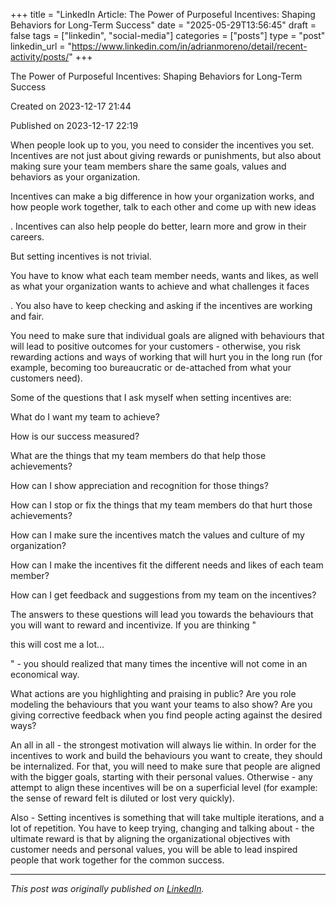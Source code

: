 +++
title = "LinkedIn Article: The Power of Purposeful Incentives: Shaping Behaviors for Long-Term Success"
date = "2025-05-29T13:56:45"
draft = false
tags = ["linkedin", "social-media"]
categories = ["posts"]
type = "post"
linkedin_url = "https://www.linkedin.com/in/adrianmoreno/detail/recent-activity/posts/"
+++

The Power of Purposeful Incentives: Shaping Behaviors for Long-Term Success

Created on 2023-12-17 21:44

Published on 2023-12-17 22:19

When people look up to you, you need to consider the incentives you set. Incentives are not just about giving rewards or punishments, but also about making sure your team members share the same goals, values and behaviors as your organization.

Incentives can make a big difference in how your organization works, and how people work together, talk to each other and come up with new ideas

. Incentives can also help people do better, learn more and grow in their careers.

But setting incentives is not trivial. 

You have to know what each team member needs, wants and likes, as well as what your organization wants to achieve and what challenges it faces

. You also have to keep checking and asking if the incentives are working and fair.

You need to make sure that individual goals are aligned with behaviours that will lead to positive outcomes for your customers - otherwise, you risk rewarding actions and ways of working that will hurt you in the long run (for example, becoming too bureaucratic or de-attached from what your customers need).

Some of the questions that I ask myself when setting incentives are:

What do I want my team to achieve?

How is our success measured?

What are the things that my team members do that help those achievements?

How can I show appreciation and recognition for those things?

How can I stop or fix the things that my team members do that hurt those achievements?

How can I make sure the incentives match the values and culture of my organization?

How can I make the incentives fit the different needs and likes of each team member?

How can I get feedback and suggestions from my team on the incentives?

The answers to these questions will lead you towards the behaviours that you will want to reward and incentivize. If you are thinking "

this will cost me a lot...

" - you should realized that many times the incentive will not come in an economical way.

What actions are you highlighting and praising in public? Are you role modeling the behaviours that you want your teams to also show? Are you giving corrective feedback when you find people acting against the desired ways?

An all in all - the strongest motivation will always lie within. In order for the incentives to work and build the behaviours you want to create, they should be internalized. For that, you will need to make sure that people are aligned with the bigger goals, starting with their personal values. Otherwise - any attempt to align these incentives will be on a superficial level (for example: the sense of reward felt is diluted or lost very quickly).

Also - Setting incentives is something that will take multiple iterations, and a lot of repetition. You have to keep trying, changing and talking about - the ultimate reward is that by aligning the organizational objectives with customer needs and personal values, you will be able to lead inspired people that work together for the common success.

---

*This post was originally published on [LinkedIn](https://www.linkedin.com/in/adrianmoreno/recent-activity/all/).*
